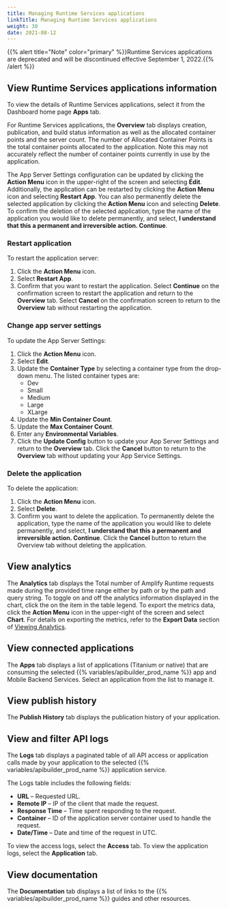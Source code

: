```yaml
---
title: Managing Runtime Services applications
linkTitle: Managing Runtime Services applications
weight: 30
date: 2021-08-12
---
```


{{% alert title="Note" color="primary" %}}Runtime Services applications are deprecated and will be discontinued effective September 1, 2022.{{% /alert %}}

## View Runtime Services applications information

To view the details of Runtime Services applications, select it from the Dashboard home page **Apps** tab.

For Runtime Services applications, the **Overview** tab displays creation, publication, and build status information as well as the allocated container points and the server count. The number of Allocated Container Points is the total container points allocated to the application. Note this may not accurately reflect the number of container points currently in use by the application.

The App Server Settings configuration can be updated by clicking the **Action Menu** icon in the upper-right of the screen and selecting **Edit**. Additionally, the application can be restarted by clicking the **Action Menu** icon and selecting **Restart App**. You can also permanently delete the selected application by clicking the **Action Menu** icon and selecting **Delete**. To confirm the deletion of the selected application, type the name of the application you would like to delete permanently, and select, **I understand that this a permanent and irreversible action. Continue**.

### Restart application

To restart the application server:

1. Click the **Action Menu** icon.
2. Select **Restart App**.
3. Confirm that you want to restart the application. Select **Continue** on the confirmation screen to restart the application and return to the **Overview** tab. Select **Cancel** on the confirmation screen to return to the **Overview** tab without restarting the application.

### Change app server settings

To update the App Server Settings:

1. Click the **Action Menu** icon.
2. Select **Edit**.
3. Update the **Container Type** by selecting a container type from the drop-down menu. The listed container types are:
    * Dev
    * Small
    * Medium
    * Large
    * XLarge
4. Update the **Min Container Count**.
5. Update the **Max Container Count**.
6. Enter any **Environmental Variables**.
7. Click the **Update Config** button to update your App Server Settings and return to the **Overview** tab. Click the **Cancel** button to return to the **Overview** tab without updating your App Service Settings.

### Delete the application

To delete the application:

1. Click the **Action Menu** icon.
2. Select **Delete**.
3. Confirm you want to delete the application. To permanently delete the application, type the name of the application you would like to delete permanently, and select, **I understand that this a permanent and irreversible action. Continue**. Click the **Cancel** button to return the Overview tab without deleting the application.

## View analytics

The **Analytics** tab displays the Total number of Amplify Runtime requests made during the provided time range either by path or by the path and query string. To toggle on and off the analytics information displayed in the chart, click the on the item in the table legend. To export the metrics data, click the **Action Menu** icon in the upper-right of the screen and select **Chart**. For details on exporting the metrics, refer to the **Export Data** section of [Viewing Analytics](/docs/dashboard_guide/managing_applications/viewing_analytics/).

## View connected applications

The **Apps** tab displays a list of applications (Titanium or native) that are consuming the selected {{% variables/apibuilder_prod_name %}} app and Mobile Backend Services. Select an application from the list to manage it.

## View publish history

The **Publish History** tab displays the publication history of your application.

## View and filter API logs

The **Logs** tab displays a paginated table of all API access or application calls made by your application to the selected {{% variables/apibuilder_prod_name %}} application service.

The Logs table includes the following fields:

* **URL** – Requested URL.
* **Remote IP** – IP of the client that made the request.
* **Response Time** – Time spent responding to the request.
* **Container** – ID of the application server container used to handle the request.
* **Date/Time** – Date and time of the request in UTC.

To view the access logs, select the **Access** tab. To view the application logs, select the **Application** tab.

## View documentation

The **Documentation** tab displays a list of links to the {{% variables/apibuilder_prod_name %}} guides and other resources.
